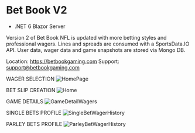 # Bet Book V2
- .NET 6 Blazor Server

Version 2 of Bet Book NFL is updated with more betting styles and professional wagers. Lines and spreads are consumed with a SportsData.IO API. User data, wager data and game snapshots are stored via Mongo DB.

Location: https://betbookgaming.com
Support: support@betbookgaming.com

WAGER SELECTION
![HomePage](https://user-images.githubusercontent.com/95720340/191072722-9293f083-8b3e-4ff1-9b70-d8f27a31567f.png)

BET SLIP CREATION
![Home](https://user-images.githubusercontent.com/95720340/191072246-74ff01cb-6c71-40f9-ae30-006f430063a1.png)

GAME DETAILS
![GameDetailWagers](https://user-images.githubusercontent.com/95720340/191072231-4a2d7ad1-0de0-479f-b383-05d24647a2b3.png)

SINGLE BETS PROFILE
![SingleBetWagerHistory](https://user-images.githubusercontent.com/95720340/191072220-e345f046-1e92-4069-833e-746a0e1ced93.png)

PARLEY BETS PROFILE
![ParleyBetWagerHistory](https://user-images.githubusercontent.com/95720340/191072209-da3382d9-d430-4301-86d4-57ea60ee7678.png)

